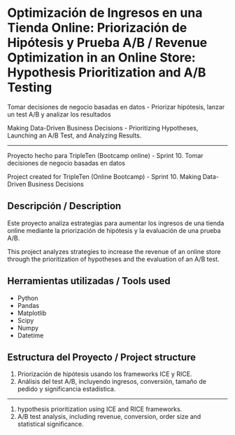 # Optimización de Ingresos en una Tienda Online: Priorización de Hipótesis y Prueba A/B / Revenue Optimization in an Online Store: Hypothesis Prioritization and A/B Testing
Tomar decisiones de negocio basadas en datos - Priorizar hipótesis, lanzar un test A/B y analizar los resultados 

Making Data-Driven Business Decisions - Prioritizing Hypotheses, Launching an A/B Test, and Analyzing Results.

---

Proyecto hecho para TripleTen (Bootcamp online) - Sprint 10. Tomar decisiones de negocio basadas en datos 

Project created for TripleTen (Online Bootcamp) - Sprint 10. Making Data-Driven Business Decisions

## Descripción / Description
Este proyecto analiza estrategias para aumentar los ingresos de una tienda online mediante la priorización de hipótesis y la evaluación de una prueba A/B.

This project analyzes strategies to increase the revenue of an online store through the prioritization of hypotheses and the evaluation of an A/B test.

## Herramientas utilizadas / Tools used
- Python
- Pandas
- Matplotlib
- Scipy
- Numpy
- Datetime

## Estructura del Proyecto / Project structure
1. Priorización de hipótesis usando los frameworks ICE y RICE.
2. Análisis del test A/B, incluyendo ingresos, conversión, tamaño de pedido y significancia estadística.

---
1. hypothesis prioritization using ICE and RICE frameworks.
2. A/B test analysis, including revenue, conversion, order size and statistical significance.
